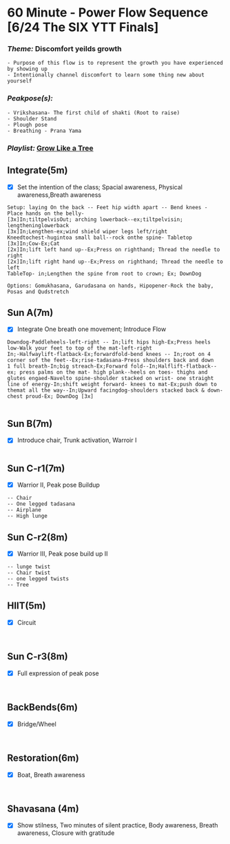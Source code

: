 # 60 Minute - Power Flow Sequence [6/24 The SIX YTT Finals]
### _Theme:_ Discomfort yeilds growth 
    - Purpose of this flow is to represent the growth you have experienced by showing up
    - Intentionally channel discomfort to learn some thing new about yourself
### _Peakpose(s):_ 
    - Vrikshasana- The first child of shakti (Root to raise)
    - Shoulder Stand
    - Plough pose 
    - Breathing - Prana Yama 
### _Playlist:_ [Grow Like a Tree](https://open.spotify.com/playlist/2lWnLrtYDLqTI3e1wvs16N?si=xhfm21TqTPq_QjhAJ8k8ZA)
## Integrate(5m)
- [x] Set the intention of the class; Spacial awareness, Physical awareness,Breath awareness

```
Setup: laying On the back -- Feet hip width apart -- Bend knees - Place hands on the belly- 
[3x]In;tiltpelvisOut; arching lowerback--ex;tiltpelvisin; lengtheninglowerback
[3x]In;Lengthen-ex;wind shield wiper legs left/right  
Kneedtochest-hugintoa small ball--rock onthe spine- Tabletop
[3x]In;Cow-Ex;Cat
[2x]In;lift left hand up--Ex;Press on righthand; Thread the needle to right
[2x]In;lift right hand up--Ex;Press on righthand; Thread the needle to left 
TableTop- in;Lengthen the spine from root to crown; Ex; DownDog

Options: Gomukhasana, Garudasana on hands, Hipopener-Rock the baby, Posas and Qudstretch
```

## Sun A(7m)
- [x]  Integrate One breath one movement; Introduce Flow 
```
Downdog-Paddleheels-left-right -- In;lift hips high-Ex;Press heels low-Walk your feet to top of the mat-left-right
In;-Halfwaylift-flatback-Ex;forwardfold-bend knees -- In;root on 4 corner sof the feet--Ex;rise-tadasana-Press shoulders back and down
1 full breath-In;big streach-Ex;Forward fold--In;Halflift-flatback--ex; press palms on the mat- high plank--heels on toes- thighs and glutes engaed-Navelto spine-shoulder stacked on wrist- one straight line of energy-In;shift weight forward- knees to mat-Ex;push down to themat all the way--In;Upward facingdog-shoulders stacked back & down- chest proud-Ex; DownDog [3x]
  
```
## Sun B(7m) 
- [x] Introduce chair, Trunk activation, Warroir I
 ```

 ```     
## Sun C-r1(7m)
- [x] Warrior II, Peak pose Buildup 
```
-- Chair
-- One legged tadasana 
-- Airplane 
-- High lunge  
```
## Sun C-r2(8m)
- [x] Warrior III, Peak pose build up II
```
-- lunge twist 
-- Chair twist 
-- one legged twists 
-- Tree  

```
## HIIT(5m)
- [x] Circuit 
```


```
## Sun C-r3(8m)
- [x] Full expression of peak pose 
```


```
## BackBends(6m) 
- [x]  Bridge/Wheel 
```


```
## Restoration(6m)
- [x]  Boat, Breath awareness
```


```
## Shavasana (4m)
- [x] Show stilness, Two minutes of silent practice, Body awareness, Breath awareness, Closure with gratitude 
```


```



